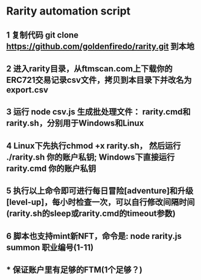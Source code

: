 # Rarity automation script
## 1 复制代码 git clone https://github.com/goldenfiredo/rarity.git 到本地
## 2 进入rarity目录，从ftmscan.com上下载你的ERC721交易记录csv文件，拷贝到本目录下并改名为export.csv
## 3 运行 node csv.js 生成批处理文件： rarity.cmd和rarity.sh，分别用于Windows和Linux
## 4 Linux下先执行chmod +x rarity.sh， 然后运行 ./rarity.sh 你的账户私钥; Windows下直接运行 rarity.cmd 你的账户私钥
## 5 执行以上命令即可进行每日冒险[adventure]和升级[level-up]，每小时检查一次，可以自行修改间隔时间(rarity.sh的sleep或rarity.cmd的timeout参数)
## 6 脚本也支持mint新NFT，命令是: node rarity.js summon 职业编号(1-11)
## * 保证账户里有足够的FTM(1个足够？) 